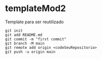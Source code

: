 # templateMod2
Template para ser reutilizado

```
git init
git add README.md
git commit -m "first commit"
git branch -M main
git remote add origin <codeSeuRepositorio>
git push -u origin main
```



